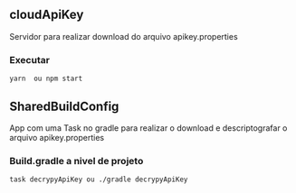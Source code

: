 ## cloudApiKey
Servidor para realizar download do arquivo apikey.properties

### Executar
```
yarn  ou npm start
```

## SharedBuildConfig
App com uma Task no gradle para realizar o download e descriptografar o arquivo apikey.properties

### Build.gradle a nivel de projeto
```
task decrypyApiKey ou ./gradle decrypyApiKey
```
